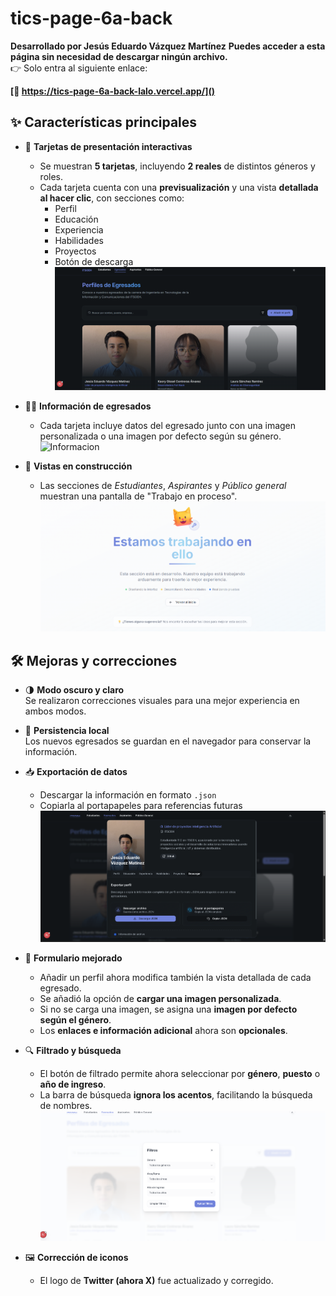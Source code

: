 # tics-page-6a-back

**Desarrollado por Jesús Eduardo Vázquez Martínez**
**Puedes acceder a esta página sin necesidad de descargar ningún archivo.**  
👉 Solo entra al siguiente enlace:

**[🔗 https://tics-page-6a-back-lalo.vercel.app/]()**

## ✨ Características principales

- 🎴 **Tarjetas de presentación interactivas**  
  - Se muestran **5 tarjetas**, incluyendo **2 reales** de distintos géneros y roles.  
  - Cada tarjeta cuenta con una **previsualización** y una vista **detallada al hacer clic**, con secciones como:
    - Perfil  
    - Educación  
    - Experiencia  
    - Habilidades  
    - Proyectos  
    - Botón de descarga
![Preview](card.png)


- 🧑‍🎓 **Información de egresados**  
  - Cada tarjeta incluye datos del egresado junto con una imagen personalizada o una imagen por defecto según su género.
![Informacion](informacion.png)

- 🚧 **Vistas en construcción**  
  - Las secciones de *Estudiantes*, *Aspirantes* y *Público general* muestran una pantalla de "Trabajo en proceso".
  ![trabajo en proceso](en-progreso.png)

## 🛠️ Mejoras y correcciones

- 🌗 **Modo oscuro y claro**  
  Se realizaron correcciones visuales para una mejor experiencia en ambos modos.  

- 💾 **Persistencia local**  
  Los nuevos egresados se guardan en el navegador para conservar la información.  

- 📥 **Exportación de datos**  
  - Descargar la información en formato `.json`  
  - Copiarla al portapapeles para referencias futuras
   ![exportacion](exportacion.png)

- 🧾 **Formulario mejorado**  
  - Añadir un perfil ahora modifica también la vista detallada de cada egresado.  
  - Se añadió la opción de **cargar una imagen personalizada**.  
  - Si no se carga una imagen, se asigna una **imagen por defecto según el género**.  
  - Los **enlaces e información adicional** ahora son **opcionales**.

- 🔍 **Filtrado y búsqueda**  
  - El botón de filtrado permite ahora seleccionar por **género**, **puesto** o **año de ingreso**.  
  - La barra de búsqueda **ignora los acentos**, facilitando la búsqueda de nombres.
   ![trabajo en proceso](filtros.png)

- 🖼️ **Corrección de iconos**  
  - El logo de **Twitter (ahora X)** fue actualizado y corregido.
